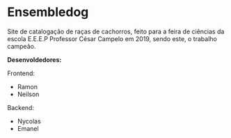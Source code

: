 # Ensembledog
Site de catalogação de raças de cachorros, feito para a feira de ciências da escola E.E.E.P Professor César Campelo em 2019, sendo este, o trabalho campeão.

**Desenvoldedores:**

Frontend:
 - Ramon
 -  Neilson

 

Backend:
 - Nycolas 
 - Emanel
